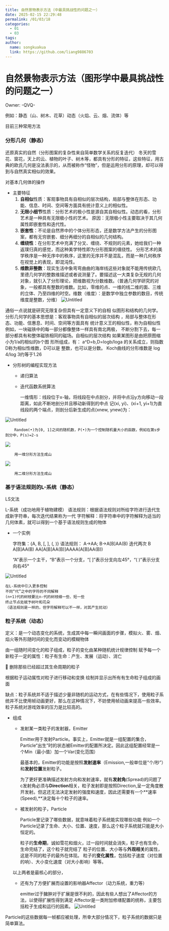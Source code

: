 ```yaml
---
title: 自然景物表示方法（中最具挑战性的问题之一）
date: 2025-02-15 22:29:48
permalink: /01/03/18
categories: 
  - 01
  - 03
tags: 
author:
  name: songkuakua
  link: https://github.com/liang9886703
---
```

# 自然景物表示方法（图形学中最具挑战性的问题之一）

Owner: -QVQ-

例如：静态（山、树木、花草）动态（火焰、云、烟、流体）等

目前三种常用方法

### 分形几何（静态）

还原真实的自然（分形图案的复杂性来自简单数学关系的反复迭代）
冬天的雪花、窗花，天上的云、植物的叶子、树木等，都具有分形的特征，这些特征，用古典的欧氏几何是没法表示的，从而被称作“怪物”，但是运用分形的原理，却可以得到与自然真实相似的效果。

对基本几何体的操作

- 主要特征
    1. **自相似**性质：客观事物具有自相似的层次结构，局部与整体在形态、功能、信息、时间、空间等方面具有统计意义上的相似性。
    2. **无限小细节**性质：分形艺术的极小性是源自其自相似性。动态的看，分形艺术是一种具有无限极小性的艺术。
    原因：无限极小性主要取决于其几何属性即嵌套性和迭代性。
    3. **嵌套性**：不论是自然界中的个体分形形态，还是数学方法产生的分形图案，都有无穷嵌套、细分再细分的自相似的几何结构。
    4. **缠绕性**：在分形艺术中充满了分叉、缠绕、不规则的元素，她给我们一种返璞归真的感觉，而这种美学特性即为分形图案的缠绕性。
    分形艺术的美学秩序是一种无序中的秩序，这里的无序并不是混乱，而是一种几何秩序在视觉上的表现，即混沌性。
    5. **维数非整数**：现实生活中象弯弯曲曲的海岸线这些对象就不能用传统欧几里德几何学的整数维描述或者说测量了。要描述这一大类复杂无规的几何对象，就引入了分形理论，把维数视为分数维数。（普通几何学研究的对象，一般都具有整数的维数。比如，零维的点、一维的线二维的面、三维的立体、乃至四维的时空。维数（维度）：是数学中独立参数的数目，传统维度是整数，分维）
![Untitled](./pic157.png)

通俗一点说就是研究无限复杂但具有一定意义下的自相
似图形和结构的几何学。
分形几何学的基本思想是：客观事物具有自相似的层次结构
，局部与整体在形态、功能、信惠息、时间、空间等方面具有
统计意义王的相似性，称为自相似性
例如，一块磁铁中的每一部分都像整体一样具有南北两极，
不断分割下去，每一部分都具有和整体磁铁相同的磁场。自相似的层次结构
如果某图形是由把原图缩小为1/a的相似的b个图
形所组成，有：
a^D=b,D=logb/loga
的关系成立，则指数D称为相似性维数，D可以是
整数，也可以是分数。
Koch曲线的分形维数是
log 4/log 3约等于1.26

- 分形树的编程实现方法
    - 递归算法
      
    - 迭代函数系统算法
      
        一维情形：线段位于x-轴，将线段在中点剖分，并将中点沿y方向移动一段距离，如此不断地剖分并且移动新得到的中点
        记(xi, yi)、(xi+1, yi+1)为直线段的两个端点，则剖分后新生成的点(xnew, ynew)为：
        
![Untitled](./pic158.png)
        
        Random(•)为[0, 1]之间的随机数，P(•)为一个控制随机量大小的函数，例如在第s步剖分中，P(s)=2-s

![](./pic159.png)
        
        用一维分形方法生成山

![](./pic160.png)
        
        用二维分形方法生成山
        

### 基于语法规则的L-系统（静态）

LS文法

L-系统（成功地用于植物建模）
语法规则：根据语法规则对所给字符进行迭代生成新字符串，每次迭代结果称为一代
字符解释：将字符串中的字符解释为适当的几何体素，就可以得到一个基于语法规则生成的物体

- 一个实例
  
    字符集：{A, B, [, ], (, )}
    语法规则：
    A→AA;  B→A[B]AA(B)
    迭代两次
    B
    A[B]AA(B)
    AA[A[B]AA(B)]AAAA(A[B]AA(B))

    “A”表示一个主干，“B”表示一个分支，“[ ]”表示分支向左45°，“( )”表示分支向右45°

![Untitled](./pic162.png)
    
    在L-系统中引入更多控制
    不同“代”之中的字符的不同解释
    (n+1)代的树枝要比n-代的树枝细一些、短一些
    终止节点处赋予树叶和花朵
    （语法规则是一样的，但字符解释可以不一样，对其产生扰动）
    

### 粒子系统（动态）

定义：是一个动态变化的系统，生成其中每一瞬间画面的步骤，模拟火、雾、烟、焰火等外形随时间的变化而变动的模糊物体

由一组随时间变化的粒子组成，粒子的变化由某种随机统计规律控制
赋予每一个新粒子一定的属性：粒子有生命：产生、发展（运动）、消亡

<aside>
🌟 删除那些已经超过其生命周期的粒子

根据粒子运动属性对粒子进行移动和变换
绘制并显示出所有有生命粒子组成的画面

</aside>

缺点：粒子系统并不适于描述少量非随机的运动方式，在有些情况下，使用粒子系统并不比使用帧动画更好，那么在这种情况下，不妨使用帧动画来提高一些效率。粒子系统对游戏效率的压力是比较高的。

- 组成
    - 发射某一类粒子的发射器，Emitter
      
        Emitter用于发射Particle。事实上，Emitter就是一组配置的集合，Particle“出生”时的状态被Emitter的配置所决定。因此这组配置经常是一个Min（最小值）加一个Var(变化范围）
        
        最基本的，Emitter的功能是按照**发射速率**（Emission,一般单位是“个/秒”）和**发射位置**发射粒子。
        
        为了更好更准确描述发射方向和发射速率，就有**发射角**(Spread)的问题了c发射角必须与**Direction**相关，粒子发射即是按照Direction,呈一定角度散开发射。但这还无法决定发射的强度和速度，因此还需要有一个**速率(Speed),**决定每十个粒子的速率。
        
    - 被发射的粒子，Particle
      
        Particle里记录了哪些数据，就意味着粒子系统能实现哪些功能
        例如一个Particle记录了生命、大小、位置、速度，那么这个粒子系统就只能是大小恒定的。
        
        粒子的**生命期**，诚如雪花和烟火，过一段时间就会消失，粒子也有生命，生命完结了，这个粒子就完结了
        粒子的位置、大小等与**外观相关**的属性，这是不同的粒子的最外在体现。
        粒子的**变化属性**，包括粒子速度（对位置的响）、大小变化速度（对大小影响）等等。
        
    
    以上两者是最核心的部分，
    
    - 还有为了方便扩展而设置的影响器Affector（动力系统，重力等）
      
        emitter过于臃肿对于扩展是很不利的，因此有些人想出了Affector的方法，以使得扩展性得到满足
        Affector是一类附加修缮配置的统称，主要包括粒子生成和运行的因素。
![Untitled](./pic163.png)

Particle的这些数据每一帧都应被处理，所幸大部分情况下，粒子系统的数据只是简单算法。